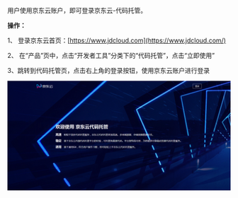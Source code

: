 用户使用京东云账户，即可登录京东云-代码托管。

**操作：**

1、 登录京东云首页：[https://www.jdcloud.com](https://www.jdcloud.com/)

2、 在“产品”页中，点击“开发者工具”分类下的“代码托管”，点击“立即使用”

3、跳转到代码托管页，点击右上角的登录按钮，使用京东云账户进行登录

![1.png](https://github.com/jdcloudcom/cn/blob/edit/image/codecommit/signin.png)


